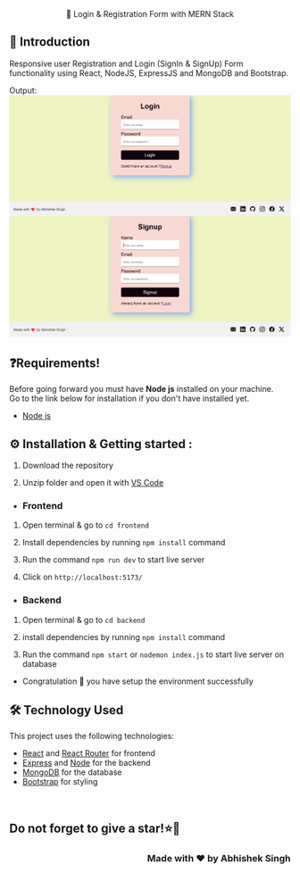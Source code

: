 <div align="center">
🚀 Login & Registration Form with MERN Stack</h3>
</div>

## 👋 Introduction

Responsive user Registration and Login (SignIn & SignUp) Form functionality using React, NodeJS, ExpressJS and MongoDB and Bootstrap.

Output:![image](https://github.com/singhabhishek98/Login-Auth-MERN/blob/main/UI.png)



## ❓Requirements!

Before going forward you must have **Node js** installed on your machine.  
Go to the link below for installation if you don't have installed yet.

- [Node js](https://nodejs.org/en/download)


## ⚙️ Installation & Getting started :

1. Download the repository

2. Unzip folder and open it with [VS Code](https://code.visualstudio.com/)

- <h3> Frontend

1. Open terminal & go to `cd frontend`

2. Install dependencies by running `npm install` command

3. Run the command `npm run dev` to start live server

4. Click on `http://localhost:5173/`

- <h3>Backend

1. Open terminal & go to `cd backend` 

2. install dependencies by running `npm install` command

3. Run the command `npm start` or `nodemon index.js` to start live server on database


- Congratulation 🎉 you have setup the environment successfully


## 🛠️ Technology Used

This project uses the following technologies:

- [React](https://reactjs.org) and [React Router](https://reacttraining.com/react-router/) for frontend
- [Express](http://expressjs.com/) and [Node](https://nodejs.org/en/) for the backend
- [MongoDB](https://www.mongodb.com/) for the database
- [Bootstrap](https://getbootstrap.com/) for styling

<br/>

<h2> Do not forget to give a star!⭐🤗 </h2>
<div align="right">
  <h3>Made with ❤️ by Abhishek Singh</h3>
</div>
